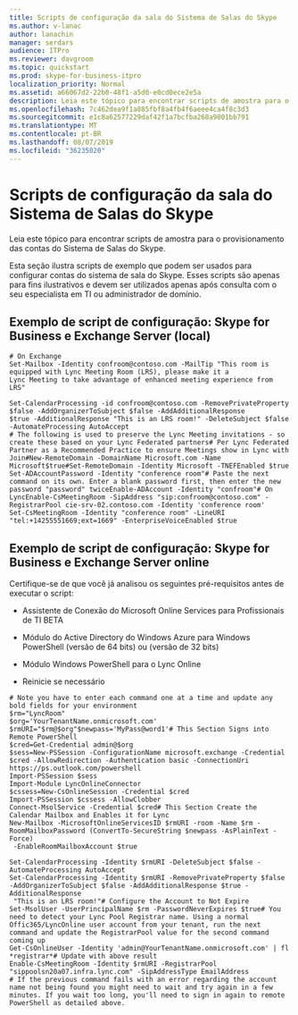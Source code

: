 ```yaml
---
title: Scripts de configuração da sala do Sistema de Salas do Skype
ms.author: v-lanac
author: lanachin
manager: serdars
audience: ITPro
ms.reviewer: davgroom
ms.topic: quickstart
ms.prod: skype-for-business-itpro
localization_priority: Normal
ms.assetid: a66067d2-22b0-48f1-a5d0-e0cd0ece2e5a
description: Leia este tópico para encontrar scripts de amostra para o provisionamento das contas do Sistema de Salas do Skype.
ms.openlocfilehash: 7c462dea9f1a885fbf8a4fb4f6aeee4ca4f8c3d3
ms.sourcegitcommit: e1c8a62577229daf42f1a7bcfba268a9001bb791
ms.translationtype: MT
ms.contentlocale: pt-BR
ms.lasthandoff: 08/07/2019
ms.locfileid: "36235020"
---
```

# <a name="skype-room-system-room-setup-scripts"></a>Scripts de configuração da sala do Sistema de Salas do Skype
 
Leia este tópico para encontrar scripts de amostra para o provisionamento das contas do Sistema de Salas do Skype.
  
Esta seção ilustra scripts de exemplo que podem ser usados para configurar contas do sistema de sala do Skype. Esses scripts são apenas para fins ilustrativos e devem ser utilizados apenas após consulta com o seu especialista em TI ou administrador de domínio.
  
## <a name="example-setup-script-skype-for-business-and-exchange-server-on-premises"></a>Exemplo de script de configuração: Skype for Business e Exchange Server (local)

```
# On Exchange 
Set-Mailbox -Identity confroom@contoso.com -MailTip "This room is equipped with Lync Meeting Room (LRS), please make it a 
Lync Meeting to take advantage of enhanced meeting experience from LRS"

Set-CalendarProcessing -id confroom@contoso.com -RemovePrivateProperty $false -AddOrganizerToSubject $false -AddAdditionalResponse 
$true -AdditionalResponse "This is an LRS room!" -DeleteSubject $false -AutomateProcessing AutoAccept 
# The following is used to preserve the Lync Meeting invitations - so create these based on your Lync Federated partners# Per Lync Federated Partner as a Recommended Practice to ensure Meetings show in Lync with Join#New-RemoteDomain -DomainName Microsoft.com -Name Microsoft$true#Set-RemoteDomain -Identity Microsoft -TNEFEnabled $true
Set-ADAccountPassword -Identity "conference room"# Paste the next command on its own. Enter a blank password first, then enter the new password "password" twiceEnable-ADAccount -Identity "confroom"# On LyncEnable-CsMeetingRoom -SipAddress "sip:confroom@contoso.com" -RegistrarPool cie-srv-02.contoso.com -Identity 'conference room' 
Set-CsMeetingRoom -Identity "conference room" -LineURI "tel:+14255551669;ext=1669" -EnterpriseVoiceEnabled $true
```

## <a name="example-setup-script-skype-for-business-and-exchange-server-online"></a>Exemplo de script de configuração: Skype for Business e Exchange Server online

Certifique-se de que você já analisou os seguintes pré-requisitos antes de executar o script:
  
- Assistente de Conexão do Microsoft Online Services para Profissionais de TI BETA
    
- Módulo do Active Directory do Windows Azure para Windows PowerShell (versão de 64 bits) ou (versão de 32 bits)
    
- Módulo Windows PowerShell para o Lync Online
    
- Reinicie se necessário
    
```
# Note you have to enter each command one at a time and update any bold fields for your environment
$rm="LyncRoom"
$org='YourTenantName.onmicrosoft.com'
$rmURI="$rm@$org"$newpass='MyPass@word1'# This Section Signs into Remote PowerShell
$cred=Get-Credential admin@$org
$sess=New-PSSession -ConfigurationName microsoft.exchange -Credential $cred -AllowRedirection -Authentication basic -ConnectionUri https://ps.outlook.com/powershell
Import-PSSession $sess
Import-Module LyncOnlineConnector
$cssess=New-CsOnlineSession -Credential $cred
Import-PSSession $cssess -AllowClobber
Connect-MsolService -Credential $cred# This Section Create the Calendar Mailbox and Enables it for Lync
New-Mailbox -MicrosoftOnlineServicesID $rmURI -room -Name $rm -RoomMailboxPassword (ConvertTo-SecureString $newpass -AsPlainText -Force)
 -EnableRoomMailboxAccount $true

Set-CalendarProcessing -Identity $rmURI -DeleteSubject $false -AutomateProcessing AutoAccept 
Set-CalendarProcessing -Identity $rmURI -RemovePrivateProperty $false -AddOrganizerToSubject $false -AddAdditionalResponse $true -AdditionalResponse
 "This is an LRS room!"# Configure the Account to Not Expire
Set-MsolUser -UserPrincipalName $rm -PasswordNeverExpires $true# You need to detect your Lync Pool Registrar name. Using a normal Offic365/LyncOnline user account from your tenant, run the next command and update the RegistrarPool value for the second command coming up
Get-CsOnlineUser -Identity 'admin@YourTenantName.onmicrosoft.com' | fl *registrar*# Update with above result
Enable-CsMeetingRoom -Identity $rmURI -RegistrarPool "sippoolsn20a07.infra.lync.com" -SipAddressType EmailAddress
# If the previous command fails with an error regarding the account name not being found you might need to wait and try again in a few minutes. If you wait too long, you'll need to sign in again to remote PowerShell as detailed above.
```


